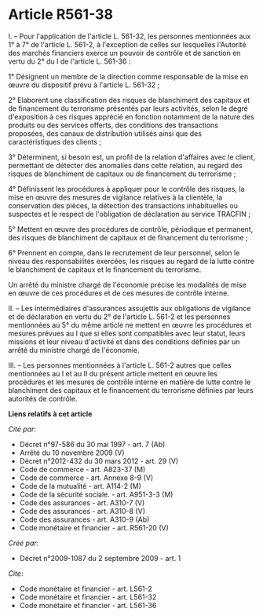 # Article R561-38

I. – Pour l'application de l'article L. 561-32, les personnes mentionnées aux 1° à 7° de l'article L. 561-2, à l'exception de
celles sur lesquelles l'Autorité des marchés financiers exerce un pouvoir de contrôle et de sanction en vertu du 2° du I de
l'article L. 561-36 :

1° Désignent un membre de la direction comme responsable de la mise en œuvre du dispositif prévu à l'article L. 561-32 ;

2° Elaborent une classification des risques de blanchiment des capitaux et de financement du terrorisme présentés par leurs
activités, selon le degré d'exposition à ces risques apprécié en fonction notamment de la nature des produits ou des services
offerts, des conditions des transactions proposées, des canaux de distribution utilisés ainsi que des caractéristiques des
clients ;

3° Déterminent, si besoin est, un profil de la relation d'affaires avec le client, permettant de détecter des anomalies dans
cette relation, au regard des risques de blanchiment de capitaux ou de financement du terrorisme ;

4° Définissent les procédures à appliquer pour le contrôle des risques, la mise en œuvre des mesures de vigilance relatives à
la clientèle, la conservation des pièces, la détection des transactions inhabituelles ou suspectes et le respect de
l'obligation de déclaration au service TRACFIN ;

5° Mettent en œuvre des procédures de contrôle, périodique et permanent, des risques de blanchiment de capitaux et de
financement du terrorisme ;

6° Prennent en compte, dans le recrutement de leur personnel, selon le niveau des responsabilités exercées, les risques au
regard de la lutte contre le blanchiment de capitaux et le financement du terrorisme.

Un arrêté du ministre chargé de l'économie précise les modalités de mise en œuvre de ces procédures et de ces mesures de
contrôle interne.

II. – Les intermédiaires d'assurances assujettis aux obligations de vigilance et de déclaration en vertu du 2° de l'article
L. 561-2 et les personnes mentionnées au 5° du même article ne mettent en œuvre les procédures et mesures prévues au I que si
elles sont compatibles avec leur statut, leurs missions et leur niveau d'activité et dans des conditions définies par un
arrêté du ministre chargé de l'économie.

III. – Les personnes mentionnées à l'article L. 561-2 autres que celles mentionnées au I et au II du présent article mettent
en œuvre les procédures et les mesures de contrôle interne en matière de lutte contre le blanchiment des capitaux et le
financement du terrorisme définies par leurs autorités de contrôle.

**Liens relatifs à cet article**

_Cité par_:

  - Décret n°97-586 du 30 mai 1997 - art. 7 (Ab)
  - Arrêté du 10 novembre 2009 (V)
  - Décret n°2012-432 du 30 mars 2012 - art. 29 (V)
  - Code de commerce - art. A823-37 (M)
  - Code de commerce - art. Annexe 8-9 (V)
  - Code de la mutualité - art. A114-2 (M)
  - Code de la sécurité sociale. - art. A951-3-3 (M)
  - Code des assurances - art. A310-7 (V)
  - Code des assurances - art. A310-8 (V)
  - Code des assurances - art. A310-9 (Ab)
  - Code monétaire et financier - art. R561-20 (V)

_Créé par_:

  - Décret n°2009-1087 du 2 septembre 2009 - art. 1

_Cite_:

  - Code monétaire et financier - art. L561-2
  - Code monétaire et financier - art. L561-32
  - Code monétaire et financier - art. L561-36

